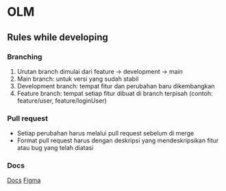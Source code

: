 # OLM

## Rules while developing

### Branching

1. Urutan branch dimulai dari feature -> development -> main
2. Main branch: untuk versi yang sudah stabil
3. Development branch: tempat fitur dan perubahan baru dikembangkan
4. Feature branch: tempat setiap fitur dibuat di branch terpisah (contoh: feature/user, feature/loginUser)

### Pull request

-   Setiap perubahan harus melalui pull request sebelum di merge
-   Format pull request harus dengan deskripsi yang mendeskripsikan fitur atau bug yang telah diatasi

### Docs

[Docs](https://docs.google.com/document/d/1f8KrL0arZkqkH0Ld_BmghPgcnR2ETCjnC1kbYTPyUug/edit?tab=t.0#heading=h.xn4x6kpdjexv)
[Figma](https://www.figma.com/design/Uj2z0NF7w1FQIK23I6qXge/OLM-Website?node-id=0-1&node-type=canvas&t=un7K5ksHVphYRQz3-0)
